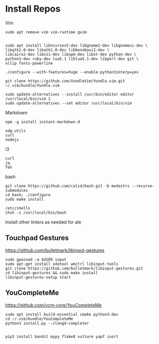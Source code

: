 # Install Repos

Vim
```
sudo apt remove vim vim-runtime gvim


sudo apt install libncurses5-dev libgnome2-dev libgnomeui-dev \
libgtk2.0-dev libatk1.0-dev libbonoboui2-dev \
libcairo2-dev libx11-dev libxpm-dev libxt-dev python-dev \
python3-dev ruby-dev lua5.1 liblua5.1-dev libperl-dev git \
xclip fonts-powerline

./configure --with-features=huge --enable-python3interp=yes

git clone https://github.com/VundleVim/Vundle.vim.git ~/.vim/bundle/Vundle.vim

sudo update-alternatives --install /usr/bin/editor editor /usr/local/bin/vim 1
sudo update-alternatives --set editor /usr/local/bin/vim
```

Markdown
```
npm -g install instant-markdown-d

xdg-utils
curl
nodejs
```

i3
```
curl
jq
feh
```

bash
```
git clone https://github.com/calid/bash.git -b modestrs --recurse-submodules
cd bash; ./configure
sudo make install

/etc/shells
chsh -s /usr/local/bin/bash
```

Install other linters as needed for ale

## Touchpad Gestures
https://github.com/bulletmark/libinput-gestures

```
sudo gpasswd -a $USER input
sudo apt-get install xdotool wmctrl libinput-tools
git clone https://github.com/bulletmark/libinput-gestures.git
cd libinput-gestures && sudo make install
libinput-gestures-setup start
```

## YouCompleteMe
https://github.com/ycm-core/YouCompleteMe

```
sudo apt install build-essential cmake python3-dev
cd ~/.vim/bundle/YouCompleteMe
python3 install.py --clangd-completer 


pip3 install bandit mypy flake8 vulture yapf isort
```

